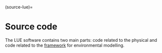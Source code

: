 (source-lue)=
# Source code

The LUE software contains two main parts: code related to the physical [](#source-lue-data-model) and code
related to the [framework](#source-lue-framework) for environmental modelling.
